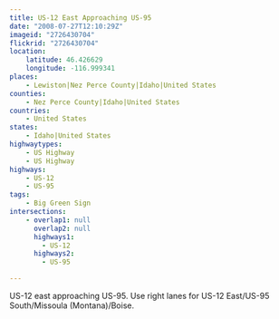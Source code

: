 ```yaml
---
title: US-12 East Approaching US-95
date: "2008-07-27T12:10:29Z"
imageid: "2726430704"
flickrid: "2726430704"
location:
    latitude: 46.426629
    longitude: -116.999341
places:
    - Lewiston|Nez Perce County|Idaho|United States
counties:
    - Nez Perce County|Idaho|United States
countries:
    - United States
states:
    - Idaho|United States
highwaytypes:
    - US Highway
    - US Highway
highways:
    - US-12
    - US-95
tags:
    - Big Green Sign
intersections:
    - overlap1: null
      overlap2: null
      highways1:
        - US-12
      highways2:
        - US-95

---
```

US-12 east approaching US-95.  Use right lanes for US-12 East/US-95 South/Missoula (Montana)/Boise.